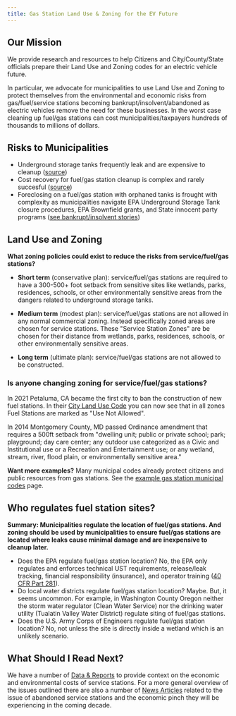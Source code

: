 ```yaml
---
title: Gas Station Land Use & Zoning for the EV Future
---
```


## Our Mission

We provide research and resources to help Citizens and City/County/State officials prepare their Land Use and Zoning codes for an electric vehicle future.

In particular, we advocate for municipalities to use Land Use and Zoning to protect themselves from the environmental and economic risks from gas/fuel/service stations becoming bankrupt/insolvent/abandoned as electric vehicles remove the need for these businesses. In the worst case cleaning up fuel/gas stations can cost municipalities/taxpayers hundreds of thousands to millions of dollars.

## Risks to Municipalities

- Underground storage tanks frequently leak and are expensive to cleanup ([source](/reports/#frequency-of-leaks))
- Cost recovery for fuel/gas station cleanup is complex and rarely succesful ([source](/gas-station-responsible-parties))
- Foreclosing on a fuel/gas station with orphaned tanks is frought with complexity as municipalities navigate EPA Underground Storage Tank closure procedures, EPA Brownfield grants, and State innocent party programs ([see bankrupt/insolvent stories](/articles#bankruptinsolvent-stations))

## Land Use and Zoning

**What zoning policies could exist to reduce the risks from service/fuel/gas stations?**

- **Short term** (conservative plan): service/fuel/gas stations are required to have a 300-500+ foot setback from sensitive sites like wetlands, parks, residences, schools, or other environmentally sensitive areas from the dangers related to underground storage tanks.

- **Medium term** (modest plan): service/fuel/gas stations are not allowed in any normal commercial zoning. Instead specifically zoned areas are chosen for service stations. These "Service Station Zones" are be chosen for their distance from wetlands, parks, residences, schools, or other environmentally sensitive areas.

- **Long term** (ultimate plan): service/fuel/gas stations are not allowed to be constructed.

### Is anyone changing zoning for service/fuel/gas stations?

In 2021 Petaluma, CA became the first city to ban the construction of new fuel stations. In their [City Land Use Code](https://petaluma.municipal.codes/ZoningOrds/4.Tables) you can now see that in all zones Fuel Stations are marked as "Use Not Allowed".


In 2014 Montgomery County, MD passed Ordinance amendment that requires a 500ft setback from "dwelling unit; public or private school; park; playground; day care center; any outdoor use categorized as a Civic and Institutional use or a Recreation and Entertainment use; or any wetland, stream, river, flood plain, or environmentally sensitive area."

**Want more examples?** Many municipal codes already protect citizens and public resources from gas stations. See the [example gas station municipal codes](/gas-station-land-use-codes) page.


## Who regulates fuel station sites?

**Summary: Municipalities regulate the location of fuel/gas stations. And zoning should be used by municipalities to ensure fuel/gas stations are located where leaks cause minimal damage and are inexpensive to cleanup later.**

- Does the EPA regulate fuel/gas station location? No, the EPA only regulates and enforces technical UST requirements, release/leak tracking, financial responsibility (insurance), and operator training ([40 CFR Part 281](https://www.ecfr.gov/current/title-40/chapter-I/subchapter-I/part-281?toc=1)).
- Do local water districts regulate fuel/gas station location? Maybe. But, it seems uncommon. For example, in Washington County Oregon neither the storm water regulator (Clean Water Service) nor the drinking water utility (Tualatin Valley Water District) regulate siting of fuel/gas stations.
- Does the U.S. Army Corps of Engineers regulate fuel/gas station location? No, not unless the site is directly inside a wetland which is an unlikely scenario.

## What Should I Read Next?

We have a number of [Data & Reports](/reports) to provide context on the economic and environmental costs of service stations. For a more general overview of the issues outlined there are also a number of [News Articles](/articles) related to the issue of abandoned service stations and the economic pinch they will be experiencing in the coming decade.
